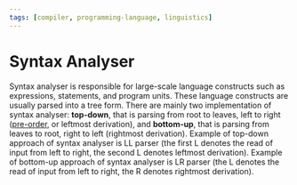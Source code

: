 ```yaml
---
tags: [compiler, programming-language, linguistics]
---
```


# Syntax Analyser

Syntax analyser is responsible for large-scale language constructs such as
expressions, statements, and program units. These language constructs are
usually parsed into a tree form. There are mainly two implementation of syntax
analyser: **top-down**, that is parsing from root to leaves, left to right
([pre-order](202112102054.md), or leftmost derivation), and **bottom-up**, that
is parsing from leaves to root, right to left (rightmost derivation). Example of
top-down approach of syntax analyser is LL parser (the first L denotes the read
of input from left to right, the second L denotes leftmost derivation). Example
of bottom-up approach of syntax analyser is LR parser (the L denotes the read of
input from left to right, the R denotes rightmost derivation).
